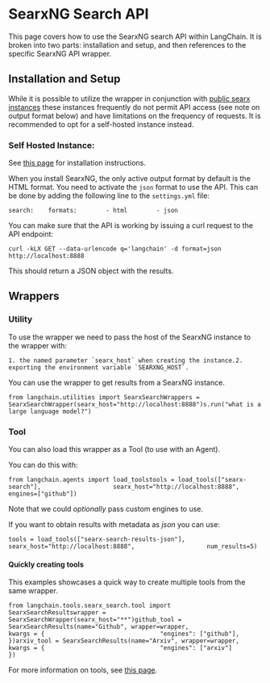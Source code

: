 SearxNG Search API
==================

This page covers how to use the SearxNG search API within LangChain. It is broken into two parts: installation and setup, and then references to the specific SearxNG API wrapper.

Installation and Setup[​](#installation-and-setup "Direct link to Installation and Setup")
------------------------------------------------------------------------------------------

While it is possible to utilize the wrapper in conjunction with [public searx instances](https://searx.space/) these instances frequently do not permit API access (see note on output format below) and have limitations on the frequency of requests. It is recommended to opt for a self-hosted instance instead.

### Self Hosted Instance:[​](#self-hosted-instance "Direct link to Self Hosted Instance:")

See [this page](https://searxng.github.io/searxng/admin/installation.html) for installation instructions.

When you install SearxNG, the only active output format by default is the HTML format. You need to activate the `json` format to use the API. This can be done by adding the following line to the `settings.yml` file:

    search:    formats:        - html        - json

You can make sure that the API is working by issuing a curl request to the API endpoint:

`curl -kLX GET --data-urlencode q='langchain' -d format=json http://localhost:8888`

This should return a JSON object with the results.

Wrappers[​](#wrappers "Direct link to Wrappers")
------------------------------------------------

### Utility[​](#utility "Direct link to Utility")

To use the wrapper we need to pass the host of the SearxNG instance to the wrapper with:

    1. the named parameter `searx_host` when creating the instance.2. exporting the environment variable `SEARXNG_HOST`.

You can use the wrapper to get results from a SearxNG instance.

    from langchain.utilities import SearxSearchWrappers = SearxSearchWrapper(searx_host="http://localhost:8888")s.run("what is a large language model?")

### Tool[​](#tool "Direct link to Tool")

You can also load this wrapper as a Tool (to use with an Agent).

You can do this with:

    from langchain.agents import load_toolstools = load_tools(["searx-search"],                    searx_host="http://localhost:8888",                    engines=["github"])

Note that we could _optionally_ pass custom engines to use.

If you want to obtain results with metadata as _json_ you can use:

    tools = load_tools(["searx-search-results-json"],                    searx_host="http://localhost:8888",                    num_results=5)

#### Quickly creating tools[​](#quickly-creating-tools "Direct link to Quickly creating tools")

This examples showcases a quick way to create multiple tools from the same wrapper.

    from langchain.tools.searx_search.tool import SearxSearchResultswrapper = SearxSearchWrapper(searx_host="**")github_tool = SearxSearchResults(name="Github", wrapper=wrapper,                            kwargs = {                                "engines": ["github"],                                })arxiv_tool = SearxSearchResults(name="Arxiv", wrapper=wrapper,                            kwargs = {                                "engines": ["arxiv"]                                })

For more information on tools, see [this page](/docs/modules/agents/tools/).